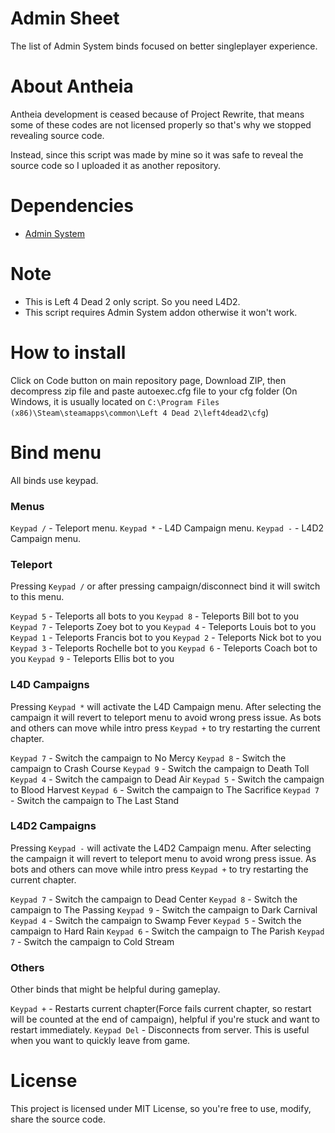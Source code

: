 # Admin Sheet
The list of Admin System binds focused on better singleplayer experience. 

# About Antheia
Antheia development is ceased because of Project Rewrite, that means some of these codes are not licensed properly so that's why we stopped revealing source code.

Instead, since this script was made by mine so it was safe to reveal the source code so I uploaded it as another repository.

# Dependencies
- [Admin System](https://steamcommunity.com/sharedfiles/filedetails/?id=214630948)

# Note
- This is Left 4 Dead 2 only script. So you need L4D2.
- This script requires Admin System addon otherwise it won't work.

# How to install
Click on Code button on main repository page, Download ZIP, then decompress zip file and paste autoexec.cfg file to your cfg folder (On Windows, it is usually located on `C:\Program Files (x86)\Steam\steamapps\common\Left 4 Dead 2\left4dead2\cfg`)

# Bind menu
All binds use keypad.

### Menus
`Keypad /` - Teleport menu.
`Keypad *` - L4D Campaign menu.
`Keypad -` - L4D2 Campaign menu.

### Teleport
Pressing `Keypad /` or after pressing campaign/disconnect bind it will switch to this menu.

`Keypad 5` - Teleports all bots to you
`Keypad 8` - Teleports Bill bot to you
`Keypad 7` - Teleports Zoey bot to you
`Keypad 4` - Teleports Louis bot to you
`Keypad 1` - Teleports Francis bot to you
`Keypad 2` - Teleports Nick bot to you
`Keypad 3` - Teleports Rochelle bot to you
`Keypad 6` - Teleports Coach bot to you
`Keypad 9` - Teleports Ellis bot to you

### L4D Campaigns
Pressing `Keypad *` will activate the L4D Campaign menu. After selecting the campaign it will revert to teleport menu to avoid wrong press issue. As bots and others can move while intro press `Keypad +` to try restarting the current chapter.

`Keypad 7` - Switch the campaign to No Mercy
`Keypad 8` - Switch the campaign to Crash Course
`Keypad 9` - Switch the campaign to Death Toll
`Keypad 4` - Switch the campaign to Dead Air
`Keypad 5` - Switch the campaign to Blood Harvest
`Keypad 6` - Switch the campaign to The Sacrifice
`Keypad 7` - Switch the campaign to The Last Stand

### L4D2 Campaigns
Pressing `Keypad -` will activate the L4D2 Campaign menu. After selecting the campaign it will revert to teleport menu to avoid wrong press issue. As bots and others can move while intro press `Keypad +` to try restarting the current chapter.

`Keypad 7` - Switch the campaign to Dead Center
`Keypad 8` - Switch the campaign to The Passing
`Keypad 9` - Switch the campaign to Dark Carnival
`Keypad 4` - Switch the campaign to Swamp Fever
`Keypad 5` - Switch the campaign to Hard Rain
`Keypad 6` - Switch the campaign to The Parish
`Keypad 7` - Switch the campaign to Cold Stream

### Others
Other binds that might be helpful during gameplay.

`Keypad +` - Restarts current chapter(Force fails current chapter, so restart will be counted at the end of campaign), helpful if you're stuck and want to restart immediately.
`Keypad Del` - Disconnects from server. This is useful when you want to quickly leave from game.

# License
This project is licensed under MIT License, so you're free to use, modify, share the source code.




